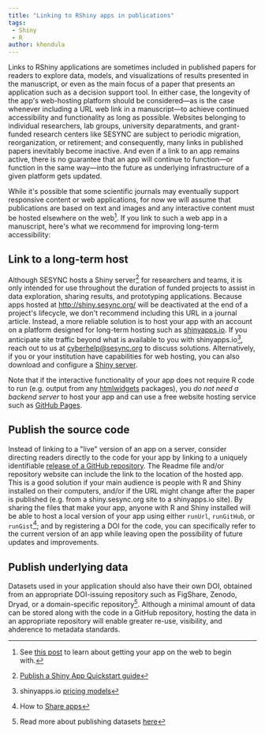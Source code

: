 ```yaml
---
title: "Linking to RShiny apps in publications"
tags:
 - Shiny
 - R
author: khondula
---
```


Links to RShiny applications are sometimes included in published papers for readers to explore data, models, and visualizations of results presented in the manuscript, or even as the main focus of a paper that presents an application such as a decision support tool. In either case, the longevity of the app's web-hosting platform should be considered&mdash;as is the case whenever including a URL web link in a manuscript&mdash;to achieve continued accessibility and functionality as long as possible. Websites belonging to individual researchers, lab groups, university deparatments, and grant-funded research centers like SESYNC are subject to periodic migration, reorganization, or retirement; and consequently, many links in published papers inevitably become inactive. And even if a link to an app remains active, there is no guarantee that an app will continue to function&mdash;or function in the same way&mdash;into the future as underlying infrastructure of a given platform gets updated.

While it's possible that some scientific journals may eventually support responsive content or web applications, for now we will assume that publications are based on text and images and any interactive content must be hosted elsewhere on the web[^1]. If you link to such a web app in a manuscript, here's what we recommend for improving long-term accessibility:

## Link to a long-term host

Although SESYNC hosts a Shiny server[^2] for researchers and teams, it is only intended for use throughout the duration of funded projects to assist in data exploration, sharing results, and prototyping applications. Because apps hosted at http://shiny.sesync.org/ will be deactivated at the end of a project's lifecycle, we don't recommend including this URL in a journal article. Instead, a more reliable solution is to host your app with an account on a platform designed for long-term hosting such as [shinyapps.io](https://docs.rstudio.com/shinyapps.io/). If you anticipate site traffic beyond what is available to you with shinyapps.io[^3], reach out to us at [cyberhelp@sesync.org](mailto:cyberhelp@sesync.org) to discuss solutions. Alternatively, if you or your institution have capabilities for web hosting, you can also download and configure a [Shiny server](https://github.com/rstudio/shiny-server/blob/master/README.md). 

Note that if the interactive functionality of your app does not require R code to run (e.g. output from any [htmlwidgets](http://gallery.htmlwidgets.org/) packages), you *do not need a backend server* to host your app and can use a free website hosting service such as [GitHub Pages](https://pages.github.com/). 

## Publish the source code

Instead of linking to a "live" version of an app on a server, consider directing readers directly to the code for your app by linking to a uniquely identifiable [release of a GitHub repository](https://cyberhelp.sesync.org/blog/shiny-sharing.html). The Readme file and/or repository website can include the link to the location of the hosted app. This is a good solution if your main audience is people with R and Shiny installed on their computers, and/or if the URL might change after the paper is published (e.g. from a shiny.sesync.org site to a shinyapps.io site). By sharing the files that make your app, anyone with R and Shiny installed will be able to host a local version of your app using either `runUrl`, `runGitHub`, or `runGist`[^4]; and by registering a DOI for the code, you can specifically refer to the current version of an app while leaving open the possibility of future updates and improvements. 

## Publish underlying data

Datasets used in your application should also have their own DOI, obtained from an appropriate DOI-issuing repository such as FigShare, Zenodo, Dryad, or a domain-specific repository[^5]. Although a minimal amount of data can be stored along with the code in a GitHub repository, hosting the data in an appropriate repository will enable greater re-use, visibility, and ahderence to metadata standards. 
 

[^1]: See [this post](https://cyberhelp.sesync.org/blog/shiny-sharing.html) to learn about getting your app on the web to begin with.
[^2]: [Publish a Shiny App Quickstart guide](https://cyberhelp.sesync.org/quickstart/how-do-i-publish-a-shiny-app-on-the-sesync-server.html)
[^3]: shinyapps.io [pricing models](https://www.shinyapps.io/#pricing)
[^4]: How to [Share apps](https://shiny.rstudio.com/tutorial/written-tutorial/lesson7/)
[^5]: Read more about publishing datasets [here](https://cyberhelp.sesync.org/quickstart/sharing-data-products.html)
